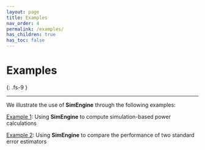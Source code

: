 ```yaml
---
layout: page
title: Examples
nav_order: 4
permalink: /examples/
has_children: true
has_toc: false
---
```


# Examples
{: .fs-9 }

---

We illustrate the use of **SimEngine** through the following examples:

[Example 1](/SimEngine/examples/1): Using **SimEngine** to compute simulation-based power calculations

[Example 2](/SimEngine/examples/2): Using **SimEngine** to compare the performance of two standard error estimators
